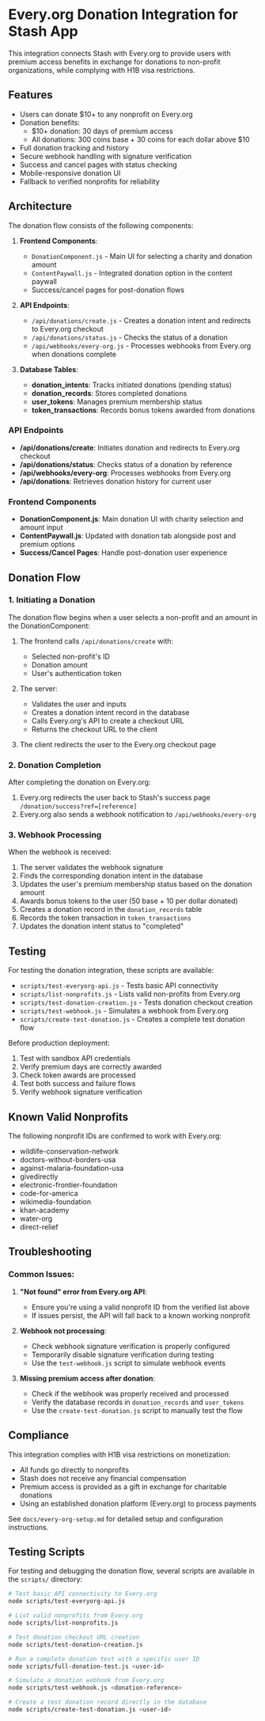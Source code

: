 # Every.org Donation Integration for Stash App

This integration connects Stash with Every.org to provide users with premium access benefits in exchange for donations to non-profit organizations, while complying with H1B visa restrictions.

## Features

- Users can donate $10+ to any nonprofit on Every.org
- Donation benefits:
  - $10+ donation: 30 days of premium access
  - All donations: 300 coins base + 30 coins for each dollar above $10
- Full donation tracking and history
- Secure webhook handling with signature verification
- Success and cancel pages with status checking
- Mobile-responsive donation UI
- Fallback to verified nonprofits for reliability

## Architecture

The donation flow consists of the following components:

1. **Frontend Components**:
   - `DonationComponent.js` - Main UI for selecting a charity and donation amount
   - `ContentPaywall.js` - Integrated donation option in the content paywall
   - Success/cancel pages for post-donation flows

2. **API Endpoints**:
   - `/api/donations/create.js` - Creates a donation intent and redirects to Every.org checkout
   - `/api/donations/status.js` - Checks the status of a donation
   - `/api/webhooks/every-org.js` - Processes webhooks from Every.org when donations complete

3. **Database Tables**:
   - **donation_intents**: Tracks initiated donations (pending status)
   - **donation_records**: Stores completed donations
   - **user_tokens**: Manages premium membership status
   - **token_transactions**: Records bonus tokens awarded from donations

### API Endpoints

- **/api/donations/create**: Initiates donation and redirects to Every.org checkout
- **/api/donations/status**: Checks status of a donation by reference
- **/api/webhooks/every-org**: Processes webhooks from Every.org
- **/api/donations**: Retrieves donation history for current user

### Frontend Components

- **DonationComponent.js**: Main donation UI with charity selection and amount input
- **ContentPaywall.js**: Updated with donation tab alongside post and premium options
- **Success/Cancel Pages**: Handle post-donation user experience

## Donation Flow

### 1. Initiating a Donation

The donation flow begins when a user selects a non-profit and an amount in the DonationComponent:

1. The frontend calls `/api/donations/create` with:
   - Selected non-profit's ID
   - Donation amount
   - User's authentication token

2. The server:
   - Validates the user and inputs
   - Creates a donation intent record in the database
   - Calls Every.org's API to create a checkout URL
   - Returns the checkout URL to the client

3. The client redirects the user to the Every.org checkout page

### 2. Donation Completion

After completing the donation on Every.org:

1. Every.org redirects the user back to Stash's success page `/donation/success?ref=[reference]`
2. Every.org also sends a webhook notification to `/api/webhooks/every-org`

### 3. Webhook Processing

When the webhook is received:

1. The server validates the webhook signature
2. Finds the corresponding donation intent in the database
3. Updates the user's premium membership status based on the donation amount
4. Awards bonus tokens to the user (50 base + 10 per dollar donated)
5. Creates a donation record in the `donation_records` table
6. Records the token transaction in `token_transactions`
7. Updates the donation intent status to "completed"

## Testing

For testing the donation integration, these scripts are available:

- `scripts/test-everyorg-api.js` - Tests basic API connectivity
- `scripts/list-nonprofits.js` - Lists valid non-profits from Every.org
- `scripts/test-donation-creation.js` - Tests donation checkout creation
- `scripts/test-webhook.js` - Simulates a webhook from Every.org
- `scripts/create-test-donation.js` - Creates a complete test donation flow

Before production deployment:
1. Test with sandbox API credentials
2. Verify premium days are correctly awarded
3. Check token awards are processed
4. Test both success and failure flows
5. Verify webhook signature verification

## Known Valid Nonprofits

The following nonprofit IDs are confirmed to work with Every.org:

- wildlife-conservation-network
- doctors-without-borders-usa
- against-malaria-foundation-usa
- givedirectly
- electronic-frontier-foundation
- code-for-america
- wikimedia-foundation
- khan-academy
- water-org
- direct-relief

## Troubleshooting

### Common Issues:

1. **"Not found" error from Every.org API**:
   - Ensure you're using a valid nonprofit ID from the verified list above
   - If issues persist, the API will fall back to a known working nonprofit

2. **Webhook not processing**:
   - Check webhook signature verification is properly configured
   - Temporarily disable signature verification during testing
   - Use the `test-webhook.js` script to simulate webhook events

3. **Missing premium access after donation**:
   - Check if the webhook was properly received and processed
   - Verify the database records in `donation_records` and `user_tokens`
   - Use the `create-test-donation.js` script to manually test the flow

## Compliance

This integration complies with H1B visa restrictions on monetization:
- All funds go directly to nonprofits
- Stash does not receive any financial compensation
- Premium access is provided as a gift in exchange for charitable donations
- Using an established donation platform (Every.org) to process payments

See `docs/every-org-setup.md` for detailed setup and configuration instructions.

## Testing Scripts

For testing and debugging the donation flow, several scripts are available in the `scripts/` directory:

```bash
# Test basic API connectivity to Every.org
node scripts/test-everyorg-api.js

# List valid nonprofits from Every.org
node scripts/list-nonprofits.js

# Test donation checkout URL creation
node scripts/test-donation-creation.js

# Run a complete donation test with a specific user ID
node scripts/full-donation-test.js <user-id>

# Simulate a donation webhook from Every.org
node scripts/test-webhook.js <donation-reference>

# Create a test donation record directly in the database
node scripts/create-test-donation.js <user-id>
```

